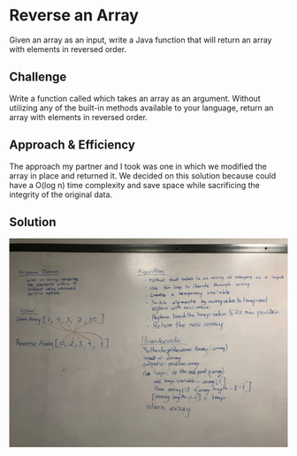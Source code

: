 # Reverse an Array
Given an array as an input, write a Java function that will return an array with elements in reversed order.

## Challenge
Write a function called which takes an array as an argument. Without utilizing any of the built-in methods available to your language, return an array with elements in reversed order.

## Approach & Efficiency
The approach my partner and I took was one in which we modified the array in place and returned it.  We decided on this solution because could have a O(log n) time complexity and save space while sacrificing the integrity of the original data.

## Solution
![whiteboard solution](https://github.com/RomellPineda/data-structures-and-algorithms/blob/master/assets/reverse-array.jpg)